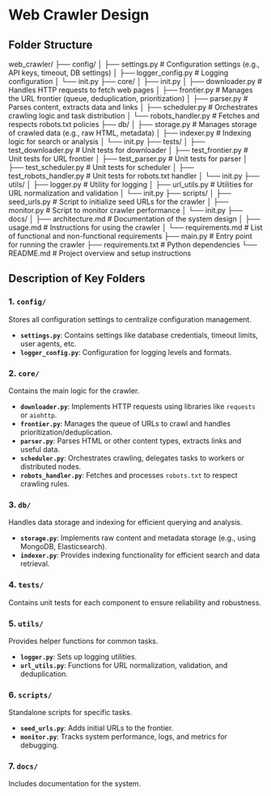
# Web Crawler Design

## Folder Structure
web_crawler/ ├── config/ │ ├── settings.py # Configuration settings (e.g., API keys, timeout, DB settings) │ ├── logger_config.py # Logging configuration │ └── init.py ├── core/ │ ├── init.py │ ├── downloader.py # Handles HTTP requests to fetch web pages │ ├── frontier.py # Manages the URL frontier (queue, deduplication, prioritization) │ ├── parser.py # Parses content, extracts data and links │ ├── scheduler.py # Orchestrates crawling logic and task distribution │ └── robots_handler.py # Fetches and respects robots.txt policies ├── db/ │ ├── storage.py # Manages storage of crawled data (e.g., raw HTML, metadata) │ ├── indexer.py # Indexing logic for search or analysis │ └── init.py ├── tests/ │ ├── test_downloader.py # Unit tests for downloader │ ├── test_frontier.py # Unit tests for URL frontier │ ├── test_parser.py # Unit tests for parser │ ├── test_scheduler.py # Unit tests for scheduler │ ├── test_robots_handler.py # Unit tests for robots.txt handler │ └── init.py ├── utils/ │ ├── logger.py # Utility for logging │ ├── url_utils.py # Utilities for URL normalization and validation │ └── init.py ├── scripts/ │ ├── seed_urls.py # Script to initialize seed URLs for the crawler │ ├── monitor.py # Script to monitor crawler performance │ └── init.py ├── docs/ │ ├── architecture.md # Documentation of the system design │ ├── usage.md # Instructions for using the crawler │ └── requirements.md # List of functional and non-functional requirements ├── main.py # Entry point for running the crawler ├── requirements.txt # Python dependencies └── README.md # Project overview and setup instructions

## Description of Key Folders

### 1. `config/`
Stores all configuration settings to centralize configuration management.
- **`settings.py`**: Contains settings like database credentials, timeout limits, user agents, etc.
- **`logger_config.py`**: Configuration for logging levels and formats.

### 2. `core/`
Contains the main logic for the crawler.
- **`downloader.py`**: Implements HTTP requests using libraries like `requests` or `aiohttp`.
- **`frontier.py`**: Manages the queue of URLs to crawl and handles prioritization/deduplication.
- **`parser.py`**: Parses HTML or other content types, extracts links and useful data.
- **`scheduler.py`**: Orchestrates crawling, delegates tasks to workers or distributed nodes.
- **`robots_handler.py`**: Fetches and processes `robots.txt` to respect crawling rules.

### 3. `db/`
Handles data storage and indexing for efficient querying and analysis.
- **`storage.py`**: Implements raw content and metadata storage (e.g., using MongoDB, Elasticsearch).
- **`indexer.py`**: Provides indexing functionality for efficient search and data retrieval.

### 4. `tests/`
Contains unit tests for each component to ensure reliability and robustness.

### 5. `utils/`
Provides helper functions for common tasks.
- **`logger.py`**: Sets up logging utilities.
- **`url_utils.py`**: Functions for URL normalization, validation, and deduplication.

### 6. `scripts/`
Standalone scripts for specific tasks.
- **`seed_urls.py`**: Adds initial URLs to the frontier.
- **`monitor.py`**: Tracks system performance, logs, and metrics for debugging.

### 7. `docs/`
Includes documentation for the system.
